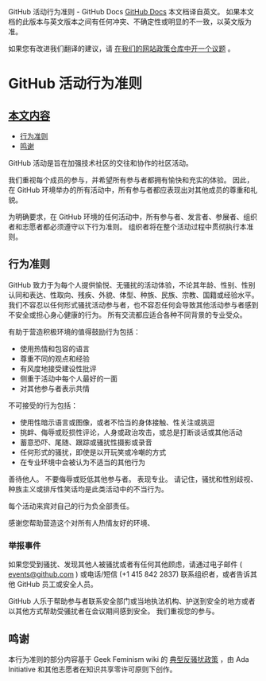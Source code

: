 GitHub 活动行为准则 - GitHub Docs
[GitHub Docs](/cn)
本文档译自英文。 如果本文档的此版本与英文版本之间有任何冲突、不确定性或明显的不一致，以英文版为准。

如果您有改进我们翻译的建议，请
[在我们的网站政策仓库中开一个议题](https://github.com/github/site-policy/issues)
。

# GitHub 活动行为准则

## [本文内容](#in-this-article)
- [行为准则](#code-of-conduct)
- [鸣谢](#credit)

GitHub 活动是旨在加强技术社区的交往和协作的社区活动。

我们重视每个成员的参与，并希望所有参与者都拥有愉快和充实的体验。 因此，在 GitHub 环境举办的所有活动中，所有参与者都应表现出对其他成员的尊重和礼貌。

为明确要求，在 GitHub 环境的任何活动中，所有参与者、发言者、参展者、组织者和志愿者都必须遵守以下行为准则。 组织者将在整个活动过程中贯彻执行本准则。

## 行为准则

GitHub 致力于为每个人提供愉悦、无骚扰的活动体验，不论其年龄、性别、性别认同和表达、性取向、残疾、外貌、体型、种族、民族、宗教、国籍或经验水平。 我们不容忍以任何形式骚扰活动参与者，也不容忍任何会导致其他活动参与者感到不安全或担心身心健康的行为。 所有交流都应适合各种不同背景的专业受众。

有助于营造积极环境的值得鼓励行为包括：

- 使用热情和包容的语言
- 尊重不同的观点和经验
- 有风度地接受建设性批评
- 侧重于活动中每个人最好的一面
- 对其他参与者表示共情

不可接受的行为包括：

- 使用性暗示语言或图像，或者不恰当的身体接触、性关注或挑逗
- 挑衅、侮辱或贬损性评论，人身或政治攻击，或总是打断谈话或其他活动
- 蓄意恐吓、尾随、跟踪或骚扰性摄影或录音
- 任何形式的骚扰，即使是以开玩笑或冷嘲的方式
- 在专业环境中会被认为不适当的其他行为

善待他人。 不要侮辱或贬低其他参与者。 表现专业。 请记住，骚扰和性别歧视、种族主义或排斥性笑话均是此类活动中的不当行为。

每个活动来宾对自己的行为负全部责任。

感谢您帮助营造这个对所有人热情友好的环境、

### 举报事件

如果您受到骚扰、发现其他人被骚扰或者有任何其他顾虑，请通过电子邮件 (
[events@github.com](mailto:events@github.com)
) 或电话/短信 (+1 415 842 2837) 联系组织者，或者告诉其他 GitHub 员工或安全人员。

GitHub 人乐于帮助参与者联系安全部门或当地执法机构、护送到安全的地方或者以其他方式帮助受骚扰者在会议期间感到安全。 我们重视您的参与。

## 鸣谢

本行为准则的部分内容基于 Geek Feminism wiki 的
[典型反骚扰政策](https://geekfeminism.wikia.org/wiki/Conference_anti-harassment/Policy)
，由 Ada Initiative 和其他志愿者在知识共享零许可原则下创作。
